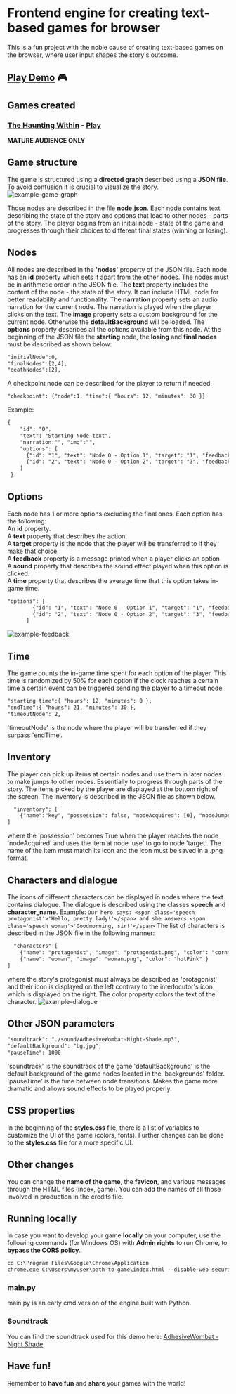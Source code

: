 # Frontend engine for creating text-based games for browser
This is a fun project with the noble cause of creating text-based games on the browser, where user input shapes the story's outcome.
## [Play Demo](https://chatzakis.github.io/frondend-engine-for-text-based-games/) 🎮

## Games created
### [The Haunting Within](https://github.com/chatzakis/the-haunting-within-game/) - [**Play**](https://chatzakis.github.io/the-haunting-within-game/index.html) 
**MATURE AUDIENCE ONLY**

## Game structure
The game is structured using a **directed graph** described using a **JSON file**. To avoid confusion it is crucial to visualize the story.
![example-game-graph](https://github.com/chatzakis/frondend-engine-for-text-based-games/assets/122749336/6150aadf-60e3-465d-a23a-5724604dada4)

Those nodes are described in the file **node.json**. Each node contains text describing the state of the story and options that lead to other nodes - parts of the story. 
The player begins from an initial node - state of the game and progresses through their choices to different final states (winning or losing).

## Nodes
All nodes are described in the **'nodes'** property of the JSON file. Each node has an **id** property which sets it apart from the other nodes. 
The nodes must be in arithmetic order in the JSON file. 
The **text** property includes the content of the node - the state of the story. It can include HTML code for better readability and functionality.
The **narration** property sets an audio narration for the current node. The narration is played when the player clicks on the text. 
The **image** property sets a custom background for the current node. Otherwise the **defaultBackground** will be loaded. 
The **options** property describes all the options available from this node.
At the beginning of the JSON file the **starting** node, the **losing** and **final nodes** must be described as shown below: <br>
```html
"initialNode":0,
"finalNodes":[2,4],
"deathNodes":[2],
```
A checkpoint node can be described for the player to return if needed.
```html
"checkpoint": {"node":1, "time":{ "hours": 12, "minutes": 30 }}
```
Example:<br>
```html
{
    "id": "0",
    "text": "Starting Node text",
    "narration:"", "img":"",
    "options": [
      {"id": "1", "text": "Node 0 - Option 1", "target": "1", "feedback":"This option has feedback", "sound":"", "time":"5"},
      {"id": "2", "text": "Node 0 - Option 2", "target": "3", "feedback":"", "sound":"", "time":"5"}
    ]
 }
```
## Options
Each node has 1 or more options excluding the final ones. Each option has the following: <br>
An **id** property.<br>
A **text** property that describes the action.<br>
A **target** property is the node that the player will be transferred to if they make that choice.<br>
A **feedback** property is a message printed when a player clicks an option<br>
A **sound** property that describes the sound effect played when this option is clicked.<br>
A **time** property that describes the average time that this option takes in-game time.<br>
```html
"options": [
        {"id": "1", "text": "Node 0 - Option 1", "target": "1", "feedback":"This option has feedback", "sound":"", "time":"5"},
        {"id": "2", "text": "Node 0 - Option 2", "target": "3", "feedback":"", "sound":"", "time":"5"}
      ]
```
![example-feedback](https://github.com/chatzakis/frondend-engine-for-text-based-games/assets/122749336/2e95ee90-de8a-47f2-b4a1-c234dfde1544)
## Time
The game counts the in-game time spent for each option of the player. This time is randomized by 50% for each option 
If the clock reaches a certain time a certain event can be triggered sending the player to a timeout node.
```html
"starting time":{ "hours": 12, "minutes": 0 },
"endTime":{ "hours": 21, "minutes": 30 },
"timeoutNode": 2,
```
'timeoutNode' is the node where the player will be transferred if they surpass 'endTime'.

## Inventory
The player can pick up items at certain nodes and use them in later nodes to make jumps to other nodes. Essentially to progress through parts of the story. 
The items picked by the player are displayed at the bottom right of the screen.
The inventory is described in the JSON file as shown below.<br>
```html
  "inventory": [
    {"name":"key", "possession": false, "nodeAcquired": [0], "nodeJumps": [{"use":3, "target": 5}]}
]
```
where the 'possession' becomes True when the player reaches the node 'nodeAcquired' and uses the item at node 'use' to go to node 'target'. 
The name of the item must match its icon and the icon must be saved in a .png format.

## Characters and dialogue
The icons of different characters can be displayed in nodes where the text contains dialogue. The dialogue is described using the classes **speech** and **character_name**.
Example: ```Our hero says: <span class='speech protagonist'>'Hello, pretty lady!'</span> and she answers <span class='speech woman'>'Goodmorning, sir!'</span>```
The list of characters is described in the JSON file in the following manner:<br>
```html
  "characters":[
    {"name": "protagonist", "image": "protagonist.png", "color": "cornflowerBlue" },
    {"name": "woman", "image": "woman.png", "color": "hotPink" }
]
```
  where the story's protagonist must always be described as 'protagonist' and their icon is displayed on the left contrary to the interlocutor's icon which is displayed on the right.
  The color property colors the text of the character.
  ![example-dialogue](https://github.com/chatzakis/frondend-engine-for-text-based-games/assets/122749336/ee9730f2-6815-4c31-9c7f-6eb10d045335)

  ## Other JSON parameters
  ```html
  "soundtrack": "./sound/AdhesiveWombat-Night-Shade.mp3",
  "defaultBackground": "bg.jpg",
  "pauseTime": 1000
```
'soundtrack' is the soundtrack of the game 
'defaultBackground' is the default background of the game nodes located in the 'backgrounds' folder.
'pauseTime' is the time between node transitions. Makes the game more dramatic and allows sound effects to be played properly.

## CSS properties
In the beginning of the **styles.css** file, there is a list of variables to customize the UI of the game (colors, fonts).
Further changes can be done to the **styles.css** file for a more specific UI.

## Other changes
You can change the **name of the game**, the **favicon**, and various messages through the HTML files (index, game). 
You can add the names of all those involved in production in the credits file.

## Running locally
In case you want to develop your game **locally** on your computer, use the following commands (for Windows OS) with **Admin rights** to run Chrome, to **bypass the CORS policy**.
```html
cd C:\Program Files\Google\Chrome\Application
chrome.exe C:\Users\myUser\path-to-game\index.html --disable-web-security --disable-gpu --user-data-dir=~/chromeTemp
```
### main.py
main.py is an early cmd version of the engine built with Python.

### Soundtrack
You can find the soundtrack used for this demo here: [AdhesiveWombat - Night Shade](https://www.youtube.com/watch?v=mRN_T6JkH-c&ab_channel=FreeMusic)

## Have fun!
Remember to **have fun** and **share** your games with the world! 
  
